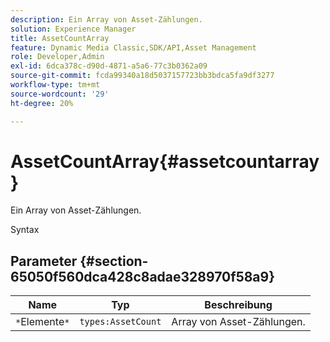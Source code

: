 ```yaml
---
description: Ein Array von Asset-Zählungen.
solution: Experience Manager
title: AssetCountArray
feature: Dynamic Media Classic,SDK/API,Asset Management
role: Developer,Admin
exl-id: 6dca378c-d90d-4871-a5a6-77c3b0362a09
source-git-commit: fcda99340a18d5037157723bb3bdca5fa9df3277
workflow-type: tm+mt
source-wordcount: '29'
ht-degree: 20%

---
```


# AssetCountArray{#assetcountarray}

Ein Array von Asset-Zählungen.

Syntax

## Parameter {#section-65050f560dca428c8adae328970f58a9}

| Name | Typ | Beschreibung |
|---|---|---|
| `*`Elemente`*` | `types:AssetCount` | Array von Asset-Zählungen. |
